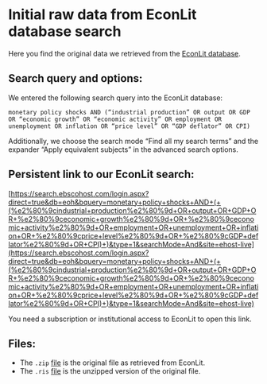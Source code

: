 # Initial raw data from EconLit database search

Here you find the original data we retrieved from the  [EconLit database](https://www.aeaweb.org/econlit/).

## Search query and options:

We entered the following search query into the EconLit database: 

`monetary policy shocks AND (“industrial production” OR output OR GDP OR “economic growth” OR “economic activity” OR employment OR unemployment OR inflation OR “price level” OR “GDP deflator” OR CPI)`

Additionally, we choose the search mode “Find all my search terms” and the expander “Apply equivalent subjects” in the advanced search options.

## Persistent link to our EconLit search: 

[https://search.ebscohost.com/login.aspx?direct=true&db=eoh&bquery=monetary+policy+shocks+AND+(+(%e2%80%9cindustrial+production%e2%80%9d+OR+output+OR+GDP+OR+%e2%80%9ceconomic+growth%e2%80%9d+OR+%e2%80%9ceconomic+activity%e2%80%9d+OR+employment+OR+unemployment+OR+inflation+OR+%e2%80%9cprice+level%e2%80%9d+OR+%e2%80%9cGDP+deflator%e2%80%9d+OR+CPI)+)&type=1&searchMode=And&site=ehost-live](https://search.ebscohost.com/login.aspx?direct=true&db=eoh&bquery=monetary+policy+shocks+AND+(+(%e2%80%9cindustrial+production%e2%80%9d+OR+output+OR+GDP+OR+%e2%80%9ceconomic+growth%e2%80%9d+OR+%e2%80%9ceconomic+activity%e2%80%9d+OR+employment+OR+unemployment+OR+inflation+OR+%e2%80%9cprice+level%e2%80%9d+OR+%e2%80%9cGDP+deflator%e2%80%9d+OR+CPI)+)&type=1&searchMode=And&site=ehost-live)

You need a subscription or institutional access to EconLit to open this link.

## Files: 

- The `.zip` [file](https://github.com/META-CMP/data/blob/main/data/study%20search/database%20search/raw/EconLit%20search/38ecfbf0-25c0-4cfb-bd0e-5fc4bbe0c62e.zip) is the original file as retrieved from EconLit.
- The `.ris` [file](https://github.com/META-CMP/data/blob/main/data/study%20search/database%20search/raw/EconLit%20search/EL%20-%20Query%20-%20monetary%20policy%20shocks%20AND%20(%E2%80%9Cindustrial%20production%E2%80%9D%20OR%20output%20OR%20GDP%20OR%20%E2%80%9Ceconomic%20growth%E2%80%9D%20OR%20%E2%80%9Ceconomic%20activity%E2%80%9D%20OR%20employment%20OR%20unemployment%20OR%20inflation%20OR%20%E2%80%9Cprice%20level%E2%80%9D%20OR%20%E2%80%9CGDP%20deflator%E2%80%9D%20OR%20CPI).ris) is the unzipped version of the original file.


